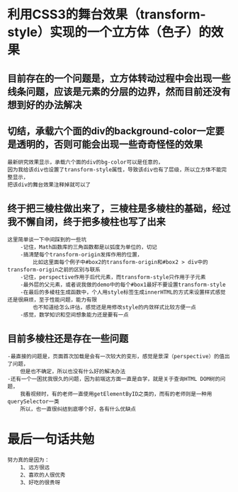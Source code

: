 # 利用CSS3的舞台效果（transform-style）实现的一个立方体（色子）的效果

## 目前存在的一个问题是，立方体转动过程中会出现一些线条问题，应该是元素的分层的边界，然而目前还没有想到好的办法解决
## 切结，承载六个面的div的background-color一定要是透明的，否则可能会出现一些奇奇怪怪的效果
	最新研究效果显示，承载六个面的div的bg-color可以是任意的，
	因为我给该div也设置了transform-style属性，导致该div也有了层级，所以立方体不能完整显示，
	把该div的舞台效果注释掉就可以了
## 终于把三棱柱做出来了，三棱柱是多棱柱的基础，经过我不懈自闭，终于把多棱柱也写了出来
	这里简单谈一下中间踩到的一些坑
		-记住，Math函数库的三角函数都是以弧度为单位的，切记
		-搞清楚每个transform-origin发挥作用的位置，
			比如这里面每个例子中#box2的transform-origin和#box2 > div中的transform-origin之前的区别与联系
		-记住，perspective作用于后代元素，而transform-style只作用于子元素	
		-最外层的父元素，或者说我做的demo中的每个#box1最好不要设置transform-style
		-在最后的多棱柱生成函数中，个人用style标签生成innerHTML的方式来设置样式感觉还是很麻烦，至于性能问题，能力有限
			也不知道给怎么评估，感觉还是用修改style的内敛样式比较方便一点
		-感觉，数学知识和空间想象能力还是要有一点
## 目前多棱柱还是存在一些问题
	-最直接的问题是，页面首次加载是会有一次较大的变形，感觉是景深（perspective）的值出了问题，
		但是也不确定，所以也没有什么好的解决办法
	-还有一个一困扰我很久的问题，因为前端这方面一直是自学，就是关于查询HTML DOM树的问题，
		我看视频时，有的老师一直使用getElementByID之类的，而有的老师则是一种用querySelector一类
		所以，也一直很纠结到底哪个好，各有什么优缺点
# 最后一句话共勉
	努力真的是因为：
		1、远方很远
		2、喜欢的人很优秀
		3、好吃的很贵呀						
